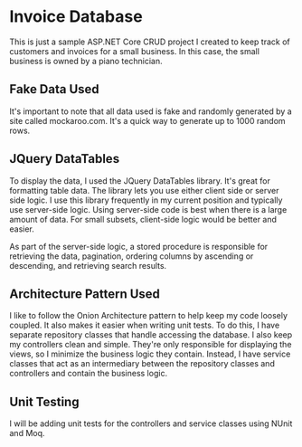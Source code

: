 # Invoice Database

This is just a sample ASP.NET Core CRUD project I created to keep track of customers and invoices for a small business. In this case, the small business is owned by a piano technician.

## Fake Data Used
It's important to note that all data used is fake and randomly generated by a site called mockaroo.com. It's a quick way to generate up to 1000 random rows.

## JQuery DataTables
To display the data, I used the JQuery DataTables library. It's great for formatting table data. The library lets you use either client side or server side logic. I use this library frequently in my current position and typically use server-side logic. Using server-side code is best when there is a large amount of data. For small subsets, client-side logic would be better and easier. 

As part of the server-side logic, a stored procedure is responsible for retrieving the data, pagination, ordering columns by ascending or descending, and retrieving search results.

## Architecture Pattern Used
I like to follow the Onion Architecture pattern to help keep my code loosely coupled. It also makes it easier when writing unit tests. To do this, I have separate repository classes that handle accessing the database. I also keep my controllers clean and simple. They're only responsible for displaying the views, so I minimize the business logic they contain. Instead, I have service classes that act as an intermediary between the repository classes and controllers and contain the business logic.

## Unit Testing
I will be adding unit tests for the controllers and service classes using NUnit and Moq.

